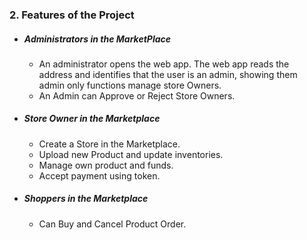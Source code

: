 ### 2.  Features of the Project
* ##### Administrators in the MarketPlace
    * An administrator opens the web app. The web app reads the address and identifies that the user is an admin, showing them admin only functions manage store Owners.
    * An Admin can Approve  or Reject Store Owners.
* ##### Store Owner in the Marketplace
    * Create a Store in the Marketplace.
    * Upload new Product and update inventories.
    * Manage own product and funds.
    * Accept payment using token.
* ##### Shoppers in the Marketplace 
    * Can Buy and Cancel Product Order.
 
